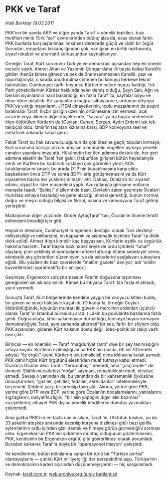 # PKK ve Taraf

*Halil Berktay 19.03.2011*

<div class="yazi"><p>PKK’nın bir yanda AKP ve diğer yanda Taraf ’a yönelik tepkileri, bazı motifleri minik Türk “sol” çevrelerinden ödünç alsa da, esas olarak farklı. PKK bunlarla karşılaştırılması imkânsız derecede güçlü ve ciddî bir örgüt. Sorunları, empotans kıskançlığından çok, varlığının en kritik noktasında, siyasî rekabet ve alternatif korkusundan kaynaklanıyor.</p>
<p>Örneğin Taraf, Kürt sorununu Türkiye ve demokrasi açısından hep en önemli mesele saydı. Ahmet Altan ve Yasemin Çongar daha ilk başta kalkıp Kandil’e gittiler (henüz kimse gitmez ve pek de önemsenmezken Kandil): yazı ve röportajlarıyla, o sırada unutturulmak istenen bu konuyu herkese tekrar hatırlattılar. Cumhuriyet tarihi boyunca Kürtlerin nelere maruz kaldığı; Tek Parti yöneticilerinin Kürtler hakkında neler demiş olduğu; Şeyh Sait, Ağrı ve Dersim isyanlarının nasıl bastırıldığı, en fazla Taraf ’ta, sayfalar boyu ve döne döne anlatıldı. Bir zamanların mağrur albaylarının, ordunun döşeyip PKK’ya yıktığı mayınların, JİTEM cinayetlerinin, toplu mezarlarının da peşini bırakmadı Taraf; hiçbir pisliğin üzerinin örtülmesine izin vermedi; açık arazide veya ülkenin diğer köşelerinde, “kazara” ya da başka nedenlerle ölen-öldürülen Kürtlerin de (Ceylan, Canan, Şerzan, Aydın Erdem) tek tek takipçisi oldu. İzmir’in taş atan kızlarına karşı, BDP konvoyuna reel ve metaforik anlamda kanat gerdi.</p>
<p>Fakat Taraf bu hak savunuculuğunun da çok ötesine geçti; tabuları kırmaya, Kürt sorununa barışçı çözüm arayışının önündeki engelleri aşmaya yönelik canalıcı yayınlara imza attı. Hükümetin her ileri adımına destek de, her geri adımına eleştiri de Taraf ’tan geldi. Habur’dan girişleri bütün heyecanıyla verdi ve Kürtlere bu kadarcık coşkuyu çok görenleri yerdi; KCK tutuklamalarını kınadı; bu arada DTP’nin kapatılmasına karşı çıktı; başbakanın önce DTP ve sonra BDP’lilerle görüşmemesini ya da Kürt siyasetine başka her yüklenişini teşhir etti. Dahası, Öcalan’a bir siyaset adamı, siyasî bir lider muamelesi yaptı. Avukatlarıyla görüşme notlarını manşete taşıdı. “Balıkçı” dizilerini de bastı. Devletin zaten geçmişte Öcalan’ı muhatap almaya başladığı ve gene alacağı, alması gerektiği, bunun normal, doğru ve meşru olduğu bilgisi ve fikrini, basına ve kamuoyuna Taraf getirip yerleştirdi.</p>
<p>Madalyonun diğer yüzünde, Önder AytaçTaraf ’tan, Öcalan’ın ölümle tehdit edilmesini önerdiği için gitti.</p>
<p>Hepsinin ötesinde, Cumhuriyet’in egemen ideolojisi olarak Türk devletçi-milliyetçiliği ve militarizmi, en kapsamlı ve sistematik biçimde Taraf ’ta didik didik edildi. Ahmet Altan kimbilir kaç başyazısını, Kürtlerin eşitlik ve özgürlük hakkına hasretti. Taraf başka bazı haberleriyle de ordu içindeki “tuhaf” olaylara; pimi çekilmiş el bombalarını erlere tutturup ölüme sebebiyet veren, akrobatik atış gösterileri düzenleyen, ya da askerlerini aşağılayan subaylara eğildi. (Bu yüzden de bazı çevrelerde “malûm gazete” deniyor; adı “silâhlı kuvvetlerimizi yıpratmak”la bir anılıyor.)</p>
<p>Geçmişte, Ergenekon soruşturmasının Fırat’ın doğusuna taşınması gereğinden sık sık söz edildi. Kimse bu ihtiyaca Taraf ’tan fazla el atmadı, yanıt vermedi.</p>
<p>Sonuçta Taraf, Kürt bölgelerinde kendine yaygın bir okuyucu kitlesi buldu; bir güven ve sevgi hâlesiyle kuşatıldı. (O kadar ki, örneğin Ceylan öldürüldüğünde, köyünün muhtarı iki güvenlik merciinin ardından üçüncü olarak Taraf ’ın İstanbul bürosunu aradı.) Lâkin bu popülarite bazılarına fazla geldi. Doğruculuğu, lâfını sakınmayan dürüstlüğü, kimseye boyun kırmayan demokratlığıyla Taraf, aynı zamanda alternatif bir ses, farklı bir söylem oldu. PKK açısından, giderek Kürt halkının dostu değil, ideo-politik bir rakip vasfı öne çıktı.</p>
<p>Birincisi — en önemlisi — Taraf “mağduriyet rantı” diye bir şey tanımadığını ortaya koydu. Kürtlerin ezilmişliği adına PKK’nın (solda, 60 ve 70’lerdeki adıyla) “öz örgüt” (yani, Kürtlerin tek temsilcisi) olma iddiasına kulak asmadı. PKK dahil hiçbir Kürt örgütünü eleştiriden muaf tutmayı kabul etmedi. Öcalan’a Öcalan dedi Taraf : “terörcübaşı” demedi, ama “[ulu] önder” de demedi. Silâhlı mücadeleyi “doğal” saymadı, romantikleştirmedi, idealize etmedi. Savaşı o yanından da, bu yanından da bir kahramanlık öyküsüne dönüştürmedi; “gaziler, şehitler, fedailer, serhildanlar” nitelemeleriyle bezemedi. Şiddete karşı bir prensip tavrı aldı. Ayrıca, yerine göre PKK, yerine göre DTP veya BDP, yerine göre Öcalan’ın bocalamalarını, yanlışlarını, zigzaglarını, insiyatifsizliğini; “bir elin yaptığını diğer elin bozması” vaziyetlerini; nihayet PKK dışına yönelik tehditlerini dümdüz yazmaktan çekinmedi.</p>
<p>Ama galiba PKK’nın en fazla canını sıkan, Taraf ’ın, (Aktütün baskını, ya da 33 askerin ateşkes sırasında kaçırılıp kurşuna dizilmesi gibi) bazı gerilla eylemlerinin ordu içinden gizli destek ve himaye görüp görmediğini sorması oldu. Ergenekon’un PKK’nın şiddetine muhtaç olduğunun gösterilmesini, PKK, kendisinin bir Ergenekon örgütü gibi gösterilmesi olarak yorumladı. Buradan kalkarak Taraf ’a böyle bir “operasyonel misyon” yakıştırdı.</p>
<p>Ve kendilerinin, bütün iddialarına karşın bir türlü bir “Türkiye partisi” olamayışlarını — çünkü Kürt milliyetçiliği dar perspektifini aşıp, Türkiye’nin ve demokrasinin kaderi açısından düşünemeyişlerini — hiç sorgulamadı.</p>
</div>

Kaynak: [taraf.com.tr](http://www.taraf.com.tr/halil-berktay/makale-pkk-ve-taraf.htm), [web.archive.org (arşiv bağlantısı)](http://web.archive.org/web/20131022022712/http://www.taraf.com.tr/halil-berktay/makale-pkk-ve-taraf.htm)
